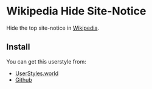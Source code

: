 # Wikipedia Hide Site-Notice

Hide the top site-notice in [Wikipedia](https://www.wikipedia.org/).

## Install

You can get this userstyle from:

* [UserStyles.world](https://userstyles.world/style/14467)
* [Github](https://github.com/rod24574575/wikipedia-hide-site-notice)
